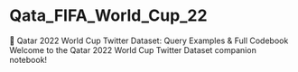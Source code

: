 # Qata_FIFA_World_Cup_22
🚀 Qatar 2022 World Cup Twitter Dataset: Query Examples &amp; Full Codebook Welcome to the Qatar 2022 World Cup Twitter Dataset companion notebook!
